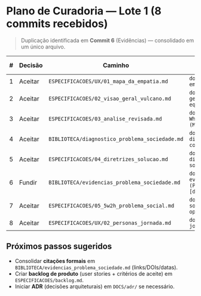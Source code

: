 # Plano de Curadoria — Lote 1 (8 commits recebidos)

> Duplicação identificada em **Commit 6** (Evidências) — consolidado em um único arquivo.

| # | Decisão | Caminho | Mensagem de Commit (sugerida) |
|---|---------|---------|--------------------------------|
| 1 | Aceitar | `ESPECIFICACOES/UX/01_mapa_da_empatia.md` | `docs(ux): adicionar mapa da empatia (WhatsApp-first)` |
| 2 | Aceitar | `ESPECIFICACOES/02_visao_geral_vulcano.md` | `docs(especificacoes): visão geral do Vulcano (stack, equipe, Scrum)` |
| 3 | Aceitar | `ESPECIFICACOES/03_analise_revisada.md` | `docs: análise revisada What/Why/Where/When/Who/How (MVP e prazos)` |
| 4 | Aceitar | `BIBLIOTECA/diagnostico_problema_sociedade.md` | `docs(biblioteca): diagnóstico do problema na construção civil` |
| 5 | Aceitar | `ESPECIFICACOES/04_diretrizes_solucao.md` | `docs(design-servico): diretrizes e proposta de solução de contratação` |
| 6 | Fundir | `BIBLIOTECA/evidencias_problema_sociedade.md` | `docs(biblioteca): evidências do problema (PNAD, FGV, CNI, TIC) [dedup]` |
| 7 | Aceitar | `ESPECIFICACOES/05_5w2h_problema_social.md` | `docs: 5W2H do problema social (indicadores operacionais)` |
| 8 | Aceitar | `ESPECIFICACOES/UX/02_personas_jornada.md` | `docs(ux): personas e jornada AS-IS/TO-BE` |

## Próximos passos sugeridos
- Consolidar **citações formais** em `BIBLIOTECA/evidencias_problema_sociedade.md` (links/DOIs/datas).
- Criar **backlog de produto** (user stories + critérios de aceite) em `ESPECIFICACOES/backlog.md`.
- Iniciar **ADR** (decisões arquiteturais) em `DOCS/adr/` se necessário.
